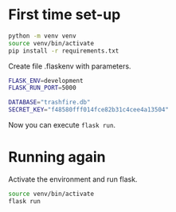 
# First time set-up

```sh
python -m venv venv
source venv/bin/activate
pip install -r requirements.txt
```

Create file .flaskenv with parameters.

```sh
FLASK_ENV=development
FLASK_RUN_PORT=5000

DATABASE="trashfire.db"
SECRET_KEY="f48580fff014fce82b31c4cee4a13504"
```

Now you can execute `flask run`.

# Running again

Activate the environment and run flask.

```sh
source venv/bin/activate
flask run
```



